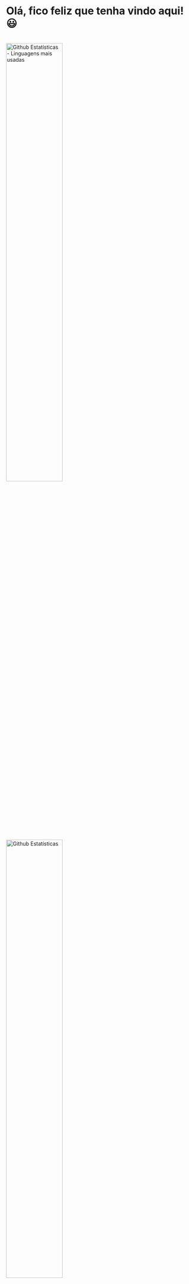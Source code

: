 # Olá, fico feliz que tenha vindo aqui! 😃
<br>
<div style="text-align: left;">
  <img style="width: 55%;" alt="Github Estatísticas - Linguagens mais usadas" src="https://github-readme-stats.vercel.app/api/top-langs/?username=vitorglopes&cache_seconds=21600&count_private=true&show_icons=true&langs_count=8&locale=pt-br&layout=compact&theme=react">
</div>
<div style="text-align: left;">
  <img style="width: 55%;" alt="Github Estatísticas" src="https://github-readme-stats.vercel.app/api?username=vitorglopes&cache_seconds=21600&count_private=true&locale=pt-br&show_icons=true&theme=react&custom_title=Estatísticas">
</div>
